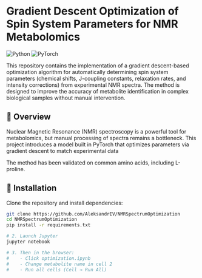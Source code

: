 # Gradient Descent Optimization of Spin System Parameters for NMR Metabolomics

![Python](https://img.shields.io/badge/Python-3.7%2B-blue)
![PyTorch](https://img.shields.io/badge/PyTorch-1.9%2B-red)

This repository contains the implementation of a gradient descent-based optimization algorithm for automatically determining spin system parameters (chemical shifts, J-coupling constants, relaxation rates, and intensity corrections) from experimental NMR spectra. The method is designed to improve the accuracy of metabolite identification in complex biological samples without manual intervention.

## 📖 Overview

Nuclear Magnetic Resonance (NMR) spectroscopy is a powerful tool for metabolomics, but manual processing of spectra remains a bottleneck. This project introduces a model built in PyTorch that optimizes parameters via gradient descent to match experimental data

The method has been validated on common amino acids, including L-proline.

## 🚀 Installation

Clone the repository and install dependencies:

```bash
git clone https://github.com/AleksandrIV/NMRSpectrumOptimization
cd NMRSpectrumOptimization
pip install -r requirements.txt

# 2. Launch Jupyter
jupyter notebook

# 3. Then in the browser:
#    - Click optimization.ipynb
#    - Change metabolite name in cell 2
#    - Run all cells (Cell → Run All)
